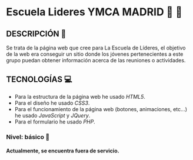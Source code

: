 # Escuela Lideres YMCA MADRID :busts_in_silhouette: :speech_balloon:

## DESCRIPCIÓN :page_with_curl:
Se trata de la página web que cree para La Escuela de Líderes, el objetivo de la web era conseguir un sitio donde los jóvenes pertenecientes a este grupo puedan obtener información acerca de las reuniones o actividades.

## TECNOLOGÍAS :computer:
- Para la estructura de la página web he usado *HTML5*.
- Para el diseño he usado *CSS3*.
- Para el funcionamiento de la página web (botones, animaciones, etc...) he usado *JavaScript* y *JQuery*.
- Para el formulario he usado *PHP*.

### Nivel: básico :green_book:
#### Actualmente, se encuentra fuera de servicio.

